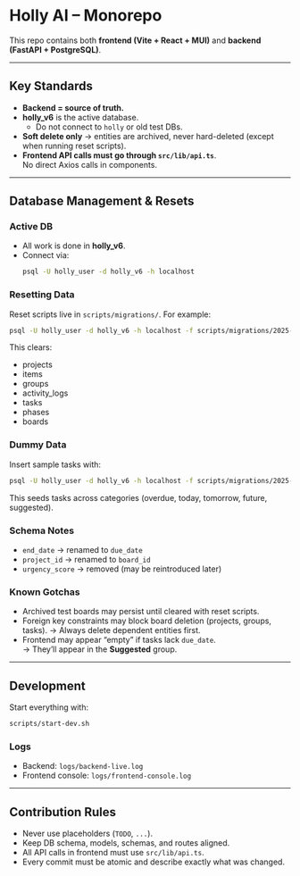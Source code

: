 # Holly AI – Monorepo

This repo contains both **frontend (Vite + React + MUI)** and **backend (FastAPI + PostgreSQL)**.

---

## Key Standards
- **Backend = source of truth.**
- **holly_v6** is the active database.  
  - Do not connect to `holly` or old test DBs.
- **Soft delete only** → entities are archived, never hard-deleted (except when running reset scripts).
- **Frontend API calls must go through `src/lib/api.ts`**.  
  No direct Axios calls in components.

---

## Database Management & Resets

### Active DB
- All work is done in **holly_v6**.
- Connect via:
  ```bash
  psql -U holly_user -d holly_v6 -h localhost
  ```

### Resetting Data
Reset scripts live in `scripts/migrations/`.
For example:
```bash
psql -U holly_user -d holly_v6 -h localhost -f scripts/migrations/2025-10-02_reset_boards.sql
```
This clears:
- projects
- items
- groups
- activity_logs
- tasks
- phases
- boards

### Dummy Data
Insert sample tasks with:
```bash
psql -U holly_user -d holly_v6 -h localhost -f scripts/migrations/2025-10-02_insert_dummy_tasks.sql
```
This seeds tasks across categories (overdue, today, tomorrow, future, suggested).

### Schema Notes
- `end_date` → renamed to `due_date`
- `project_id` → renamed to `board_id`
- `urgency_score` → removed (may be reintroduced later)

### Known Gotchas
- Archived test boards may persist until cleared with reset scripts.
- Foreign key constraints may block board deletion (projects, groups, tasks).
  → Always delete dependent entities first.
- Frontend may appear “empty” if tasks lack `due_date`.  
  → They’ll appear in the **Suggested** group.

---

## Development
Start everything with:
```bash
scripts/start-dev.sh
```

### Logs
- Backend: `logs/backend-live.log`
- Frontend console: `logs/frontend-console.log`

---

## Contribution Rules
- Never use placeholders (`TODO`, `...`).
- Keep DB schema, models, schemas, and routes aligned.
- All API calls in frontend must use `src/lib/api.ts`.
- Every commit must be atomic and describe exactly what was changed.
